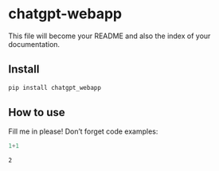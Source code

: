 chatgpt-webapp
================

<!-- WARNING: THIS FILE WAS AUTOGENERATED! DO NOT EDIT! -->

This file will become your README and also the index of your
documentation.

## Install

``` sh
pip install chatgpt_webapp
```

## How to use

Fill me in please! Don’t forget code examples:

``` python
1+1
```

    2

